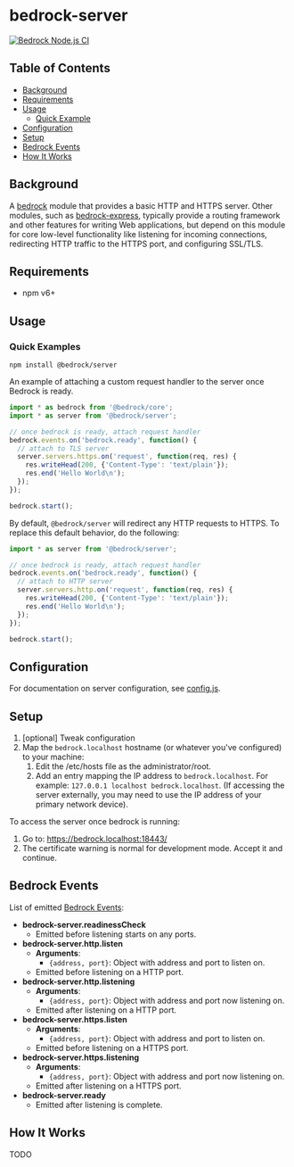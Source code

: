 # bedrock-server

[![Bedrock Node.js CI](https://github.com/digitalbazaar/bedrock-server/workflows/Bedrock%20Node.js%20CI/badge.svg)](https://github.com/digitalbazaar/bedrock-server/actions?query=workflow%3A%22Bedrock+Node.js+CI%22)

## Table of Contents

- [Background](#background)
- [Requirements](#requirements)
- [Usage](#usage)
  - [Quick Example](#quick-examples)
- [Configuration](#configuration)
- [Setup](#setup)
- [Bedrock Events](#bedrock-events)
- [How It Works](#how-it-works)

## Background
A [bedrock][] module that provides a basic HTTP and HTTPS server. Other
modules, such as [bedrock-express][], typically provide a routing framework
and other features for writing Web applications, but depend on this module
for core low-level functionality like listening for incoming connections,
redirecting HTTP traffic to the HTTPS port, and configuring SSL/TLS.

## Requirements

- npm v6+

## Usage 

### Quick Examples

```
npm install @bedrock/server
```

An example of attaching a custom request handler to the server once Bedrock is
ready.

```js
import * as bedrock from '@bedrock/core';
import * as server from '@bedrock/server';

// once bedrock is ready, attach request handler
bedrock.events.on('bedrock.ready', function() {
  // attach to TLS server
  server.servers.https.on('request', function(req, res) {
    res.writeHead(200, {'Content-Type': 'text/plain'});
    res.end('Hello World\n');
  });
});

bedrock.start();
```

By default, `@bedrock/server` will redirect any HTTP requests to HTTPS. To
replace this default behavior, do the following:

```js
import * as server from '@bedrock/server';

// once bedrock is ready, attach request handler
bedrock.events.on('bedrock.ready', function() {
  // attach to HTTP server
  server.servers.http.on('request', function(req, res) {
    res.writeHead(200, {'Content-Type': 'text/plain'});
    res.end('Hello World\n');
  });
});

bedrock.start();
```

## Configuration

For documentation on server configuration, see [config.js](./lib/config.js).

## Setup

1. [optional] Tweak configuration
2. Map the `bedrock.localhost` hostname (or whatever you've configured) to your
   machine:
   1. Edit the /etc/hosts file as the administrator/root.
   2. Add an entry mapping the IP address to `bedrock.localhost`.
      For example: `127.0.0.1 localhost bedrock.localhost`.
      (If accessing the server externally, you may need to use the IP address
      of your primary network device).

To access the server once bedrock is running:

1. Go to: https://bedrock.localhost:18443/
2. The certificate warning is normal for development mode. Accept it and
   continue.

## Bedrock Events

List of emitted
[Bedrock Events](https://github.com/digitalbazaar/bedrock#bedrockevents):

- **bedrock-server.readinessCheck**
  - Emitted before listening starts on any ports.
- **bedrock-server.http.listen**
  - **Arguments**:
    - `{address, port}`: Object with address and port to listen on.
  - Emitted before listening on a HTTP port.
- **bedrock-server.http.listening**
  - **Arguments**:
    - `{address, port}`: Object with address and port now listening on.
  - Emitted after listening on a HTTP port.
- **bedrock-server.https.listen**
  - **Arguments**:
    - `{address, port}`: Object with address and port to listen on.
  - Emitted before listening on a HTTPS port.
- **bedrock-server.https.listening**
  - **Arguments**:
    - `{address, port}`: Object with address and port now listening on.
  - Emitted after listening on a HTTPS port.
- **bedrock-server.ready**
  - Emitted after listening is complete.

## How It Works

TODO

[bedrock]: https://github.com/digitalbazaar/bedrock
[bedrock-express]: https://github.com/digitalbazaar/bedrock-express
